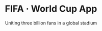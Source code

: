 ---
layout: default
type: project
folder: project4
title: FIFA &#8231; World Cup App
subtitle: Uniting three billion fans in a global stadium
tags: UX Lead &#8231; FIFA App &#8231; 2014
---